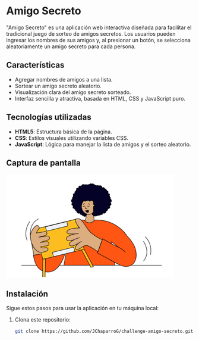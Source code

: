 # Amigo Secreto

"Amigo Secreto" es una aplicación web interactiva diseñada para facilitar el tradicional juego de sorteo de amigos secretos. Los usuarios pueden ingresar los nombres de sus amigos y, al presionar un botón, se selecciona aleatoriamente un amigo secreto para cada persona.

## Características

- Agregar nombres de amigos a una lista.
- Sortear un amigo secreto aleatorio.
- Visualización clara del amigo secreto sorteado.
- Interfaz sencilla y atractiva, basada en HTML, CSS y JavaScript puro.

## Tecnologías utilizadas

- **HTML5**: Estructura básica de la página.
- **CSS**: Estilos visuales utilizando variables CSS.
- **JavaScript**: Lógica para manejar la lista de amigos y el sorteo aleatorio.

## Captura de pantalla

![Amigo Secreto](assets/amigo-secreto.png)

## Instalación

Sigue estos pasos para usar la aplicación en tu máquina local:

1. Clona este repositorio:
   ```bash
   git clone https://github.com/JChaparroG/challenge-amigo-secreto.git
